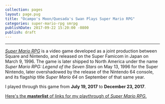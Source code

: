 ```yaml
---
collection: pages
layout: page.pug
title: "Ocampo's Moon/Quesada's Swan Plays Super Mario RPG"
categories: super-mario-rpg smrpg
publishDate: 2017-09-22 15:20:00 -0800
publish: draft
---
```


---
[*Super Mario RPG*][smrpg] is a video game developed as a joint production between Square and Nintendo, and released on the Super Famicom in Japan on March 9, 1996. The game is later shipped to North America under the name *Super Mario RPG: Legend of the Seven Stars* on May 13, 1996 for the Super Nintendo, later overshadowed by the release of the Nintendo 64 console, and its flagship title *Super Mario 64* on September of that same year.

I played through this game from **July 19, 2017** to **December 23, 2017**.

<span class="nav-masterlist">[Here's the **masterlist** of links for my playthrough of *Super Mario RPG*.][masterlist]</span>

[smrpg]:  http://en.wikipedia.org/wiki/Super_Mario_RPG

[masterlist]: ./masterlist/
